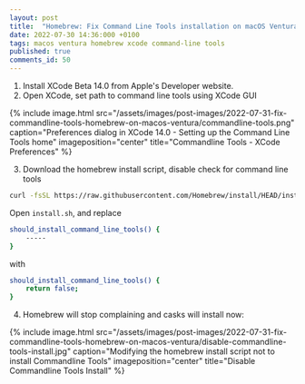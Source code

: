 ```yaml
---
layout: post
title:  "Homebrew: Fix Command Line Tools installation on macOS Ventura Beta"
date: 2022-07-30 14:36:000 +0100
tags: macos ventura homebrew xcode command-line tools
published: true
comments_id: 50
---
```


1. Install XCode Beta 14.0 from Apple's Developer website.
2. Open XCode, set path to command line tools using XCode GUI

{% include image.html src="/assets/images/post-images/2022-07-31-fix-commandline-tools-homebrew-on-macos-ventura/commandline-tools.png"
caption="Preferences dialog in XCode 14.0 - Setting up the Command Line Tools home" imageposition="center"
title="Commandline Tools - XCode Preferences"
%}

3. Download the homebrew install script, disable check for command line tools

```bash
curl -fsSL https://raw.githubusercontent.com/Homebrew/install/HEAD/install.sh > install.sh
```

Open `install.sh`, and replace

```bash
should_install_command_line_tools() {
	-----
}
```

with

```bash
should_install_command_line_tools() {
	return false;
}
```

4. Homebrew will stop complaining and casks will install now:

{% include image.html src="/assets/images/post-images/2022-07-31-fix-commandline-tools-homebrew-on-macos-ventura/disable-commandline-tools-install.jpg"
caption="Modifying the homebrew install script not to install Commandline Tools" imageposition="center"
title="Disable Commandline Tools Install"
%}